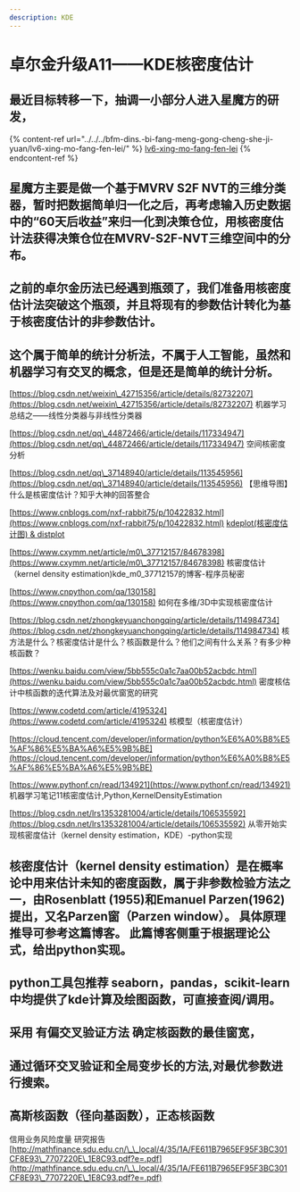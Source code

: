 ```yaml
---
description: KDE
---
```


# 卓尔金升级A11——KDE核密度估计

## 最近目标转移一下，抽调一小部分人进入星魔方的研发，

{% content-ref url="../../../bfm-dins.-bi-fang-meng-gong-cheng-she-ji-yuan/lv6-xing-mo-fang-fen-lei/" %}
[lv6-xing-mo-fang-fen-lei](../../../bfm-dins.-bi-fang-meng-gong-cheng-she-ji-yuan/lv6-xing-mo-fang-fen-lei/)
{% endcontent-ref %}

## 星魔方主要是做一个基于MVRV S2F NVT的三维分类器，暂时把数据简单归一化之后，再考虑输入历史数据中的“60天后收益”来归一化到决策仓位，用核密度估计法获得决策仓位在MVRV-S2F-NVT三维空间中的分布。&#x20;

## 之前的卓尔金历法已经遇到瓶颈了，我们准备用核密度估计法突破这个瓶颈，并且将现有的参数估计转化为基于核密度估计的非参数估计。&#x20;

## 这个属于简单的统计分析法，不属于人工智能，虽然和机器学习有交叉的概念，但是还是简单的统计分析。

[https://blog.csdn.net/weixin\_42715356/article/details/82732207](https://blog.csdn.net/weixin\_42715356/article/details/82732207) 机器学习总结之——线性分类器与非线性分类器

[https://blog.csdn.net/qq\_44872466/article/details/117334947](https://blog.csdn.net/qq\_44872466/article/details/117334947) 空间核密度分析

[https://blog.csdn.net/qq\_37148940/article/details/113545956](https://blog.csdn.net/qq\_37148940/article/details/113545956) 【思维导图】什么是核密度估计？知乎大神的回答整合

[https://www.cnblogs.com/nxf-rabbit75/p/10422832.html](https://www.cnblogs.com/nxf-rabbit75/p/10422832.html) [kdeplot(核密度估计图) & distplot](https://www.cnblogs.com/nxf-rabbit75/articles/10422832.html)

[https://www.cxymm.net/article/m0\_37712157/84678398](https://www.cxymm.net/article/m0\_37712157/84678398) 核密度估计（kernel density estimation)kde\_m0\_37712157的博客-程序员秘密

[https://www.cnpython.com/qa/130158](https://www.cnpython.com/qa/130158) 如何在多维/3D中实现核密度估计

[https://blog.csdn.net/zhongkeyuanchongqing/article/details/114984734](https://blog.csdn.net/zhongkeyuanchongqing/article/details/114984734) 核方法是什么？核密度估计是什么？核函数是什么？他们之间有什么关系？有多少种核函数？

[https://wenku.baidu.com/view/5bb555c0a1c7aa00b52acbdc.html](https://wenku.baidu.com/view/5bb555c0a1c7aa00b52acbdc.html) 密度核估计中核函数的迭代算法及对最优窗宽的研究

[https://www.codetd.com/article/4195324](https://www.codetd.com/article/4195324) 核模型（核密度估计）

[https://cloud.tencent.com/developer/information/python%E6%A0%B8%E5%AF%86%E5%BA%A6%E5%9B%BE](https://cloud.tencent.com/developer/information/python%E6%A0%B8%E5%AF%86%E5%BA%A6%E5%9B%BE)

[https://www.pythonf.cn/read/134921](https://www.pythonf.cn/read/134921) 机器学习笔记11核密度估计,Python,KernelDensityEstimation

[https://blog.csdn.net/lrs1353281004/article/details/106535592](https://blog.csdn.net/lrs1353281004/article/details/106535592) 从零开始实现核密度估计（kernel density estimation，KDE）-python实现

## 核密度估计（kernel density estimation）是在概率论中用来估计未知的密度函数，属于非参数检验方法之一，由Rosenblatt (1955)和Emanuel Parzen(1962)提出，又名Parzen窗（Parzen window）。 具体原理推导可参考这篇博客。 此篇博客侧重于根据理论公式，给出python实现。

## python工具包推荐 seaborn，pandas，scikit-learn中均提供了kde计算及绘图函数，可直接查阅/调用。

## 采用 有偏交叉验证方法 确定核函数的最佳窗宽，

## 通过循环交叉验证和全局变步长的方法,对最优参数进行搜索。

## 高斯核函数（径向基函数），正态核函数

信用业务风险度量 研究报告 [http://mathfinance.sdu.edu.cn/\_\_local/4/35/1A/FE611B7965EF95F3BC301CF8E93\_7707220E\_1E8C93.pdf?e=.pdf](http://mathfinance.sdu.edu.cn/\_\_local/4/35/1A/FE611B7965EF95F3BC301CF8E93\_7707220E\_1E8C93.pdf?e=.pdf)
